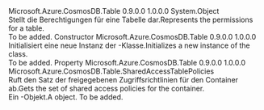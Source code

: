 <Type Name="TablePermissions" FullName="Microsoft.Azure.CosmosDB.Table.TablePermissions">
  <TypeSignature Language="C#" Value="public sealed class TablePermissions" />
  <TypeSignature Language="ILAsm" Value=".class public auto ansi sealed beforefieldinit TablePermissions extends System.Object" />
  <TypeSignature Language="DocId" Value="T:Microsoft.Azure.CosmosDB.Table.TablePermissions" />
  <TypeSignature Language="VB.NET" Value="Public NotInheritable Class TablePermissions" />
  <TypeSignature Language="F#" Value="type TablePermissions = class" />
  <AssemblyInfo>
    <AssemblyName>Microsoft.Azure.CosmosDB.Table</AssemblyName>
    <AssemblyVersion>0.9.0.0</AssemblyVersion>
    <AssemblyVersion>1.0.0.0</AssemblyVersion>
  </AssemblyInfo>
  <Base>
    <BaseTypeName>System.Object</BaseTypeName>
  </Base>
  <Interfaces />
  <Docs>
    <summary>
            <span data-ttu-id="2e7ab-101">Stellt die Berechtigungen für eine Tabelle dar.</span><span class="sxs-lookup"><span data-stu-id="2e7ab-101">Represents the permissions for a table.</span></span>
            </summary>
    <remarks>To be added.</remarks>
  </Docs>
  <Members>
    <Member MemberName=".ctor">
      <MemberSignature Language="C#" Value="public TablePermissions ();" />
      <MemberSignature Language="ILAsm" Value=".method public hidebysig specialname rtspecialname instance void .ctor() cil managed" />
      <MemberSignature Language="DocId" Value="M:Microsoft.Azure.CosmosDB.Table.TablePermissions.#ctor" />
      <MemberSignature Language="VB.NET" Value="Public Sub New ()" />
      <MemberType>Constructor</MemberType>
      <AssemblyInfo>
        <AssemblyName>Microsoft.Azure.CosmosDB.Table</AssemblyName>
        <AssemblyVersion>0.9.0.0</AssemblyVersion>
        <AssemblyVersion>1.0.0.0</AssemblyVersion>
      </AssemblyInfo>
      <Parameters />
      <Docs>
        <summary>
            <span data-ttu-id="2e7ab-102">Initialisiert eine neue Instanz der <see cref="T:Microsoft.Azure.CosmosDB.Table.TablePermissions" />-Klasse.</span><span class="sxs-lookup"><span data-stu-id="2e7ab-102">Initializes a new instance of the <see cref="T:Microsoft.Azure.CosmosDB.Table.TablePermissions" /> class.</span></span>
            </summary>
        <remarks>To be added.</remarks>
      </Docs>
    </Member>
    <Member MemberName="SharedAccessPolicies">
      <MemberSignature Language="C#" Value="public Microsoft.Azure.CosmosDB.Table.SharedAccessTablePolicies SharedAccessPolicies { get; }" />
      <MemberSignature Language="ILAsm" Value=".property instance class Microsoft.Azure.CosmosDB.Table.SharedAccessTablePolicies SharedAccessPolicies" />
      <MemberSignature Language="DocId" Value="P:Microsoft.Azure.CosmosDB.Table.TablePermissions.SharedAccessPolicies" />
      <MemberSignature Language="VB.NET" Value="Public ReadOnly Property SharedAccessPolicies As SharedAccessTablePolicies" />
      <MemberSignature Language="F#" Value="member this.SharedAccessPolicies : Microsoft.Azure.CosmosDB.Table.SharedAccessTablePolicies" Usage="Microsoft.Azure.CosmosDB.Table.TablePermissions.SharedAccessPolicies" />
      <MemberType>Property</MemberType>
      <AssemblyInfo>
        <AssemblyName>Microsoft.Azure.CosmosDB.Table</AssemblyName>
        <AssemblyVersion>0.9.0.0</AssemblyVersion>
        <AssemblyVersion>1.0.0.0</AssemblyVersion>
      </AssemblyInfo>
      <ReturnValue>
        <ReturnType>Microsoft.Azure.CosmosDB.Table.SharedAccessTablePolicies</ReturnType>
      </ReturnValue>
      <Docs>
        <summary>
            <span data-ttu-id="2e7ab-103">Ruft den Satz der freigegebenen Zugriffsrichtlinien für den Container ab.</span><span class="sxs-lookup"><span data-stu-id="2e7ab-103">Gets the set of shared access policies for the container.</span></span>
            </summary>
        <value><span data-ttu-id="2e7ab-104">Ein <see cref="T:Microsoft.Azure.CosmosDB.Table.SharedAccessTablePolicies" />-Objekt.</span><span class="sxs-lookup"><span data-stu-id="2e7ab-104">A <see cref="T:Microsoft.Azure.CosmosDB.Table.SharedAccessTablePolicies" /> object.</span></span></value>
        <remarks>To be added.</remarks>
      </Docs>
    </Member>
  </Members>
</Type>